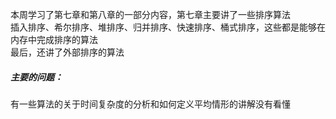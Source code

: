 本周学习了第七章和第八章的一部分内容，第七章主要讲了一些排序算法  
插入排序、希尔排序、堆排序、归并排序、快速排序、桶式排序，这些都是能够在内存中完成排序的算法  
最后，还讲了外部排序的算法
##### 主要的问题：
有一些算法的关于时间复杂度的分析和如何定义平均情形的讲解没有看懂

